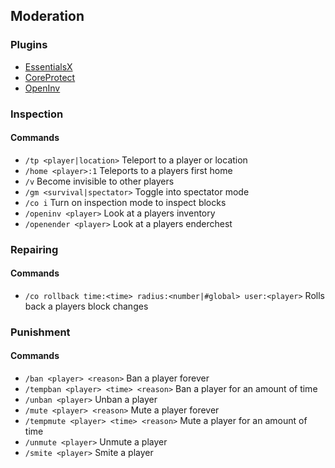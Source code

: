 ## Moderation

### Plugins

* [EssentialsX](https://www.spigotmc.org/resources/essentialsx.9089/)
* [CoreProtect](https://www.spigotmc.org/resources/coreprotect.8631/)
* [OpenInv](https://dev.bukkit.org/projects/openinv)

### Inspection

#### Commands
- `/tp <player|location>` Teleport to a player or location
- `/home <player>:1` Teleports to a players first home
- `/v` Become invisible to other players
- `/gm <survival|spectator>` Toggle into spectator mode
- `/co i` Turn on inspection mode to inspect blocks
- `/openinv <player>` Look at a players inventory
- `/openender <player>` Look at a players enderchest

### Repairing

#### Commands
- `/co rollback time:<time> radius:<number|#global> user:<player>` Rolls back a players block changes

### Punishment

#### Commands
- `/ban <player> <reason>` Ban a player forever
- `/tempban <player> <time> <reason>` Ban a player for an amount of time
- `/unban <player>` Unban a player
- `/mute <player> <reason>` Mute a player forever
- `/tempmute <player> <time> <reason>` Mute a player for an amount of time
- `/unmute <player>` Unmute a player
- `/smite <player>` Smite a player

